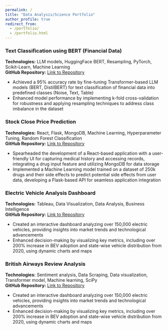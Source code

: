 ```yaml
---
permalink: /
title: "Data Analysis/Science Portfolio"
author_profile: true
redirect_from: 
  - /portfolio/
  - /portfolio.html
---
```


### Text Classification using BERT (Financial Data) 
**Technologies:** LLM models, HuggingFace BERT, Resampling, PyTorch, Scikit-Learn, Machine Learning     
**GitHub Repository:** [Link to Repository](https://github.com/ChaudharyAnshul/TextClassification)    
-	Achieved a 95% accuracy rate by fine-tuning Transformer-based LLM models (BERT, DistilBERT) for text classification of financial data into predefined classes (Noise, Text, Table)
-	Enhanced model performance by implementing k-fold cross-validation for robustness and applying resampling techniques to address class imbalance in the dataset


### Stock Close Price Prediction
**Technologies:** React, Flask, MongoDB, Machine Learning, Hyperparameter Tuning, Random Forest Classification    
**GitHub Repository:** [Link to Repository](https://github.com/ChaudharyAnshul/StockClosePricePrediction)   
-	Spearheaded the development of a React-based application with a user-friendly UI for capturing medical history and accessing records, integrating a drug input feature and utilizing MongoDB for data storage
-	Implemented a Machine Learning model trained on a dataset of 250k drugs and their side effects to predict potential side effects from user data, developing a Flask-based API for seamless application integration


### Electric Vehicle Analysis Dashboard 
**Technologies:** Tableau, Data Visualization, Data Analysis, Business Intelligence   
**GitHub Repository:** [Link to Repository](https://public.tableau.com/app/profile/anshul.chaudhary3806/viz/EVDashboard_17195951286360/Dashboard1)  
-	Created an interactive dashboard analyzing over 150,000 electric vehicles, providing insights into market trends and technological advancements
-	Enhanced decision-making by visualizing key metrics, including over 200% increase in BEV adoption and state-wise vehicle distribution from 2020, using dynamic charts and maps

### British Airways Review Analysis 
**Technologies:** Sentiment analysis, Data Scraping, Data visualization, Transformer model, Machine learning, SciPy   
**GitHub Repository:** [Link to Repository](https://public.tableau.com/app/profile/anshul.chaudhary3806/viz/EVDashboard_17195951286360/Dashboard1)  
-	Created an interactive dashboard analyzing over 150,000 electric vehicles, providing insights into market trends and technological advancements
-	Enhanced decision-making by visualizing key metrics, including over 200% increase in BEV adoption and state-wise vehicle distribution from 2020, using dynamic charts and maps
